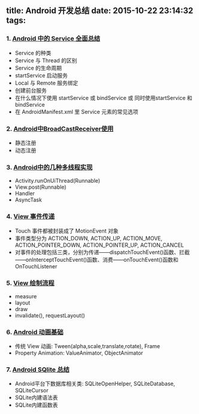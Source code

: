 title: Android 开发总结
date: 2015-10-22 23:14:32
tags:
---
### 1. [Android 中的 Service 全面总结](http://www.cnblogs.com/newcj/archive/2011/05/30/2061370.html)
* Service 的种类
* Service 与 Thread 的区别
* Service 的生命周期
* startService 启动服务
* Local 与 Remote 服务绑定
* 创建前台服务
* 在什么情况下使用 startService 或 bindService 或 同时使用startService 和 bindService
* 在 AndroidManifest.xml 里 Service 元素的常见选项

### 2. [Android中BroadCastReceiver使用](http://www.cnblogs.com/jico/articles/1838293.html)
* 静态注册
* 动态注册

### 3. [Android中的几种多线程实现 ](http://blog.sina.com.cn/s/blog_74e9d98d0101g9iw.html)
* Activity.runOnUiThread(Runnable)
* View.post(Runnable)
* Handler
* AsyncTask

### 4. [View 事件传递](http://a.codekk.com/detail/Android/Trinea/公共技术点之%20View%20事件传递)
* Touch 事件都被封装成了 MotionEvent 对象
* 事件类型分为 ACTION_DOWN, ACTION_UP, ACTION_MOVE, ACTION_POINTER_DOWN, ACTION_POINTER_UP, ACTION_CANCEL
* 对事件的处理包括三类，分别为传递——dispatchTouchEvent()函数、拦截——onInterceptTouchEvent()函数、消费——onTouchEvent()函数和 OnTouchListener

### 5. [View 绘制流程](http://a.codekk.com/detail/Android/lightSky/公共技术点之%20View%20绘制流程)
* measure
* layout
* draw
* invalidate(), requestLayout() 

### 6. [Android 动画基础](http://a.codekk.com/detail/Android/lightSky/公共技术点之%20Android%20动画基础)
* 传统 View 动画: Tween(alpha,scale,translate,rotate), Frame
* Property Animation: ValueAnimator, ObjectAnimator

### 7. [Android SQlite 总结](http://blog.csdn.net/liuhaomatou/article/details/23797107)
* Android平台下数据库相关类: SQLiteOpenHelper, SQLiteDatabase, SQLiteCursor
* SQLite内建语法表
* SQLite内建函数表
